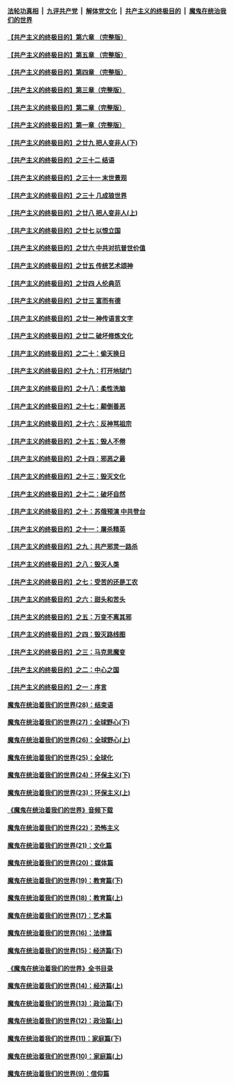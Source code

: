 

####  [法轮功真相](../../../../basic/blob/master/README.md?t=04101301) &nbsp;|&nbsp; [九评共产党](../../../../9ping.md/blob/master/README.md?t=04101301) &nbsp;|&nbsp; [解体党文化](../../../../jtdwh.md/blob/master/README.md?t=04101301)  &nbsp;|&nbsp; [共产主义的终极目的](../../../../gczydzjmd.md/blob/master/README.md?t=04101301) &nbsp;|&nbsp; [魔鬼在统治我们的世界](../../../../mgztzwmdsj.md/blob/master/README.md?t=04101301) 

#### [【共产主义的终极目的】第六章 （完整版）](../pages/nsc422/n11428913.md?t=04101301) 

#### [【共产主义的终极目的】第五章 （完整版）](../pages/nsc422/n11428912.md?t=04101301) 

#### [【共产主义的终极目的】第四章 （完整版）](../pages/nsc422/n11428907.md?t=04101301) 

#### [【共产主义的终极目的】第三章（完整版）](../pages/nsc422/n11428848.md?t=04101301) 

#### [【共产主义的终极目的】第二章（完整版）](../pages/nsc422/n11428831.md?t=04101301) 

#### [【共产主义的终极目的】第一章（完整版）](../pages/nsc422/n11417651.md?t=04101301) 

#### [【共产主义的终极目的】之廿九 把人变非人(下)](../pages/nsc422/n11344140.md?t=04101301) 

#### [【共产主义的终极目的】之三十二 结语](../pages/nsc422/n11360535.md?t=04101301) 

#### [【共产主义的终极目的】之三十一 末世景观](../pages/nsc422/n11351129.md?t=04101301) 

#### [【共产主义的终极目的】之三十 几成狼世界](../pages/nsc422/n11348280.md?t=04101301) 

#### [【共产主义的终极目的】之廿八 把人变非人(上)](../pages/nsc422/n11340492.md?t=04101301) 

#### [【共产主义的终极目的】之廿七 以恨立国](../pages/nsc422/n11336944.md?t=04101301) 

#### [【共产主义的终极目的】之廿六 中共对抗普世价值](../pages/nsc422/n11324785.md?t=04101301) 

#### [【共产主义的终极目的】之廿五 传统艺术颂神](../pages/nsc422/n11296396.md?t=04101301) 

#### [【共产主义的终极目的】之廿四 人伦典范](../pages/nsc422/n11296397.md?t=04101301) 

#### [【共产主义的终极目的】之廿三 富而有德](../pages/nsc422/n11283598.md?t=04101301) 

#### [【共产主义的终极目的】之廿一 神传语言文字](../pages/nsc422/n11263265.md?t=04101301) 

#### [【共产主义的终极目的】之廿二 破坏修炼文化](../pages/nsc422/n11245728.md?t=04101301) 

#### [【共产主义的终极目的】之二十：偷天换日](../pages/nsc422/n11238846.md?t=04101301) 

#### [【共产主义的终极目的】之十九：打开地狱门](../pages/nsc422/n11206376.md?t=04101301) 

#### [【共产主义的终极目的】之十八：柔性洗脑](../pages/nsc422/n11199994.md?t=04101301) 

#### [【共产主义的终极目的】之十七：颠倒善恶](../pages/nsc422/n11179782.md?t=04101301) 

#### [【共产主义的终极目的】之十六：反神骂祖宗](../pages/nsc422/n11166798.md?t=04101301) 

#### [【共产主义的终极目的】之十五：毁人不倦](../pages/nsc422/n11166792.md?t=04101301) 

#### [【共产主义的终极目的】之十四：邪恶之最](../pages/nsc422/n11150249.md?t=04101301) 

#### [【共产主义的终极目的】之十三：毁灭文化](../pages/nsc422/n11135227.md?t=04101301) 

#### [【共产主义的终极目的】之十二：破坏自然](../pages/nsc422/n11135214.md?t=04101301) 

#### [【共产主义的终极目的】之十：苏俄预演 中共登台](../pages/nsc422/n11118424.md?t=04101301) 

#### [【共产主义的终极目的】之十一：屠杀精英](../pages/nsc422/n11118442.md?t=04101301) 

#### [【共产主义的终极目的】之九：共产邪灵一路杀](../pages/nsc422/n11114139.md?t=04101301) 

#### [【共产主义的终极目的】之八：毁灭人类](../pages/nsc422/n11108503.md?t=04101301) 

#### [【共产主义的终极目的】之七：受苦的还是工农](../pages/nsc422/n11101809.md?t=04101301) 

#### [【共产主义的终极目的】之六：甜头和苦头](../pages/nsc422/n11096971.md?t=04101301) 

#### [【共产主义的终极目的】之五：万变不离其邪](../pages/nsc422/n11091285.md?t=04101301) 

#### [【共产主义的终极目的】之四：毁灭路线图](../pages/nsc422/n11086284.md?t=04101301) 

#### [【共产主义的终极目的】之三：马克思魔变](../pages/nsc422/n11061941.md?t=04101301) 

#### [【共产主义的终极目的】之二：中心之国](../pages/nsc422/n11047728.md?t=04101301) 

#### [【共产主义的终极目的】之一：序言](../pages/nsc422/n11086077.md?t=04101301) 

#### [魔鬼在统治着我们的世界(28)：结束语](../pages/nsc422/n10936246.md?t=04101301) 

#### [魔鬼在统治着我们的世界(27)：全球野心(下)](../pages/nsc422/n10928319.md?t=04101301) 

#### [魔鬼在统治着我们的世界(26)：全球野心(上)](../pages/nsc422/n10900318.md?t=04101301) 

#### [魔鬼在统治着我们的世界(25)：全球化](../pages/nsc422/n10788205.md?t=04101301) 

#### [魔鬼在统治着我们的世界(24)：环保主义(下)](../pages/nsc422/n10695307.md?t=04101301) 

#### [魔鬼在统治着我们的世界(23)：环保主义(上)](../pages/nsc422/n10688613.md?t=04101301) 

#### [《魔鬼在统治着我们的世界》音频下载](../pages/nsc422/n10635553.md?t=04101301) 

#### [魔鬼在统治着我们的世界(22)：恐怖主义](../pages/nsc422/n10614727.md?t=04101301) 

#### [魔鬼在统治着我们的世界(21)：文化篇](../pages/nsc422/n10597706.md?t=04101301) 

#### [魔鬼在统治着我们的世界(20)：媒体篇](../pages/nsc422/n10586579.md?t=04101301) 

#### [魔鬼在统治着我们的世界(19)：教育篇(下)](../pages/nsc422/n10564808.md?t=04101301) 

#### [魔鬼在统治着我们的世界(18)：教育篇(上)](../pages/nsc422/n10526970.md?t=04101301) 

#### [魔鬼在统治着我们的世界(17)：艺术篇](../pages/nsc422/n10499093.md?t=04101301) 

#### [魔鬼在统治着我们的世界(16)：法律篇](../pages/nsc422/n10485969.md?t=04101301) 

#### [魔鬼在统治着我们的世界(15)：经济篇(下)](../pages/nsc422/n10469975.md?t=04101301) 

#### [《魔鬼在统治着我们的世界》全书目录](../pages/nsc422/n10464261.md?t=04101301) 

#### [魔鬼在统治着我们的世界(14)：经济篇(上)](../pages/nsc422/n10457370.md?t=04101301) 

#### [魔鬼在统治着我们的世界(13)：政治篇(下)](../pages/nsc422/n10448270.md?t=04101301) 

#### [魔鬼在统治着我们的世界(12)：政治篇(上)](../pages/nsc422/n10444576.md?t=04101301) 

#### [魔鬼在统治着我们的世界(11)：家庭篇(下)](../pages/nsc422/n10440961.md?t=04101301) 

#### [魔鬼在统治着我们的世界(10)：家庭篇(上)](../pages/nsc422/n10435448.md?t=04101301) 

#### [魔鬼在统治着我们的世界(9)：信仰篇](../pages/nsc422/n10432159.md?t=04101301) 

